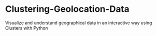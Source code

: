 # Clustering-Geolocation-Data
Visualize and understand geographical data in an interactive way using Clusters with Python
